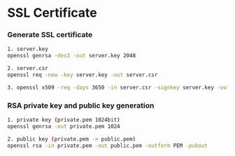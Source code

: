 # SSL Certificate

### Generate SSL certificate
```bash
1. server.key
openssl genrsa -des3 -out server.key 2048

2. server.csr
openssl req -new -key server.key -out server.csr

3. openssl x509 -req -days 3650 -in server.csr -signkey server.key -out server.crt
```

### RSA private key and public key generation
```bash
1. private key (private.pem 1024bit)
openssl genrsa -out private.pem 1024

2. public key (private.pem -> public.pem)
openssl rsa -in private.pem -out public.pem -outform PEM -pubout
```